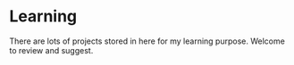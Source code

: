 # Learning
There are lots of projects stored in here for my learning purpose. Welcome to review and suggest.
